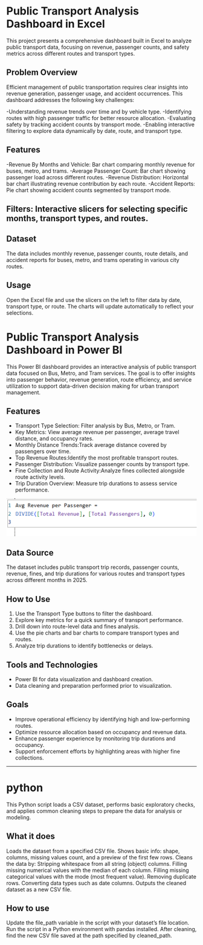 
# Public Transport Analysis Dashboard in Excel

This project presents a comprehensive dashboard built in Excel to analyze public transport data, focusing on revenue, passenger counts, and safety metrics across different routes and transport types.

## Problem Overview
Efficient management of public transportation requires clear insights into revenue generation, passenger usage, and accident occurrences. This dashboard addresses the following key challenges:

-Understanding revenue trends over time and by vehicle type.
-Identifying routes with high passenger traffic for better resource allocation.
-Evaluating safety by tracking accident counts by transport mode.
-Enabling interactive filtering to explore data dynamically by date, route, and transport type.

## Features
-Revenue By Months and Vehicle: Bar chart comparing monthly revenue for buses, metro, and trams.
-Average Passenger Count: Bar chart showing passenger load across different routes.
-Revenue Distribution: Horizontal bar chart illustrating revenue contribution by each route.
-Accident Reports: Pie chart showing accident counts segmented by transport mode.

## Filters: Interactive slicers for selecting specific months, transport types, and routes.

## Dataset
The data includes monthly revenue, passenger counts, route details, and accident reports for buses, metro, and trams operating in various city routes.

## Usage
Open the Excel file and use the slicers on the left to filter data by date, transport type, or route. The charts will update automatically to reflect your selections.

# Public Transport Analysis Dashboard in Power BI

This Power BI dashboard provides an interactive analysis of public transport data focused on Bus, Metro, and Tram services. The goal is to offer insights into passenger behavior, revenue generation, route efficiency, and service utilization to support data-driven decision making for urban transport management.

 ## Features

- Transport Type Selection: Filter analysis by Bus, Metro, or Tram.
- Key Metrics: View average revenue per passenger, average travel distance, and occupancy rates.
- Monthly Distance Trends:Track average distance covered by passengers over time.
- Top Revenue Routes:Identify the most profitable transport routes.
- Passenger Distribution: Visualize passenger counts by transport type.
- Fine Collection and Route Activity:Analyze fines collected alongside route activity levels.
- Trip Duration Overview: Measure trip durations to assess service performance.

 ![image_alt](https://github.com/Aishwarya-HN/Public-Transport-Analysis-/blob/1a566cf34d7be41c89e6301db2724990e8a22f80/Screenshot%202025-08-11%20103728.png)
 
## Data Source

The dataset includes public transport trip records, passenger counts, revenue, fines, and trip durations for various routes and transport types across different months in 2025.

## How to Use

1. Use the Transport Type buttons to filter the dashboard.
2. Explore key metrics for a quick summary of transport performance.
3. Drill down into route-level data and fines analysis.
4. Use the pie charts and bar charts to compare transport types and routes.
5. Analyze trip durations to identify bottlenecks or delays.

## Tools and Technologies

- Power BI for data visualization and dashboard creation.
- Data cleaning and preparation performed prior to visualization.

## Goals

- Improve operational efficiency by identifying high and low-performing routes.
- Optimize resource allocation based on occupancy and revenue data.
- Enhance passenger experience by monitoring trip durations and occupancy.
- Support enforcement efforts by highlighting areas with higher fine collections.

---

# python
This Python script loads a CSV dataset, performs basic exploratory checks, and applies common cleaning steps to prepare the data for analysis or modeling.

## What it does
Loads the dataset from a specified CSV file.
Shows basic info: shape, columns, missing values count, and a preview of the first few rows.
Cleans the data by:
Stripping whitespace from all string (object) columns.
Filling missing numerical values with the median of each column.
Filling missing categorical values with the mode (most frequent value).
Removing duplicate rows.
Converting data types such as date columns.
Outputs the cleaned dataset as a new CSV file.

## How to use
Update the file_path variable in the script with your dataset’s file location.
Run the script in a Python environment with pandas installed.
After cleaning, find the new CSV file saved at the path specified by cleaned_path.




